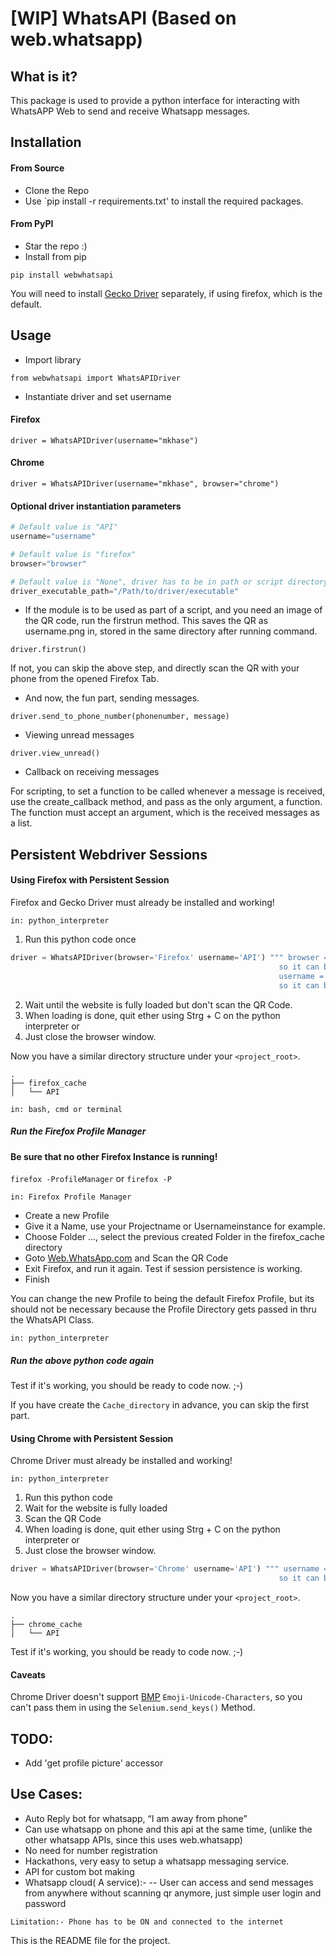 # [WIP] WhatsAPI (Based on web.whatsapp)

## What is it?
This package is used to provide a python interface for interacting with WhatsAPP Web to send and receive Whatsapp messages.


## Installation

#### From Source
- Clone the Repo
- Use `pip install -r requirements.txt' to install the required packages.

#### From PyPI
- Star the repo :)
- Install from pip

`pip install webwhatsapi`

You will need to install [Gecko Driver](https://github.com/mozilla/geckodriver) separately, if using firefox, which is the default.


## Usage
- Import library

` from webwhatsapi import WhatsAPIDriver `

- Instantiate driver and set username

#### Firefox

` driver = WhatsAPIDriver(username="mkhase") `

#### Chrome

` driver = WhatsAPIDriver(username="mkhase", browser="chrome") `

#### Optional driver instantiation parameters

``` python
# Default value is "API"
username="username"
```
``` python
# Default value is "firefox"
browser="browser" 
```

``` python
# Default value is "None", driver has to be in path or script directory.
driver_executable_path="/Path/to/driver/executable" 
```

- If the module is to be used as part of a script, and you need an image of the QR code, run the firstrun method. This saves the QR as username.png in, stored in the same directory after running command.

` driver.firstrun() `

If not, you can skip the above step, and directly scan the QR with your phone from the opened Firefox Tab.

- And now, the fun part, sending messages.

` driver.send_to_phone_number(phonenumber, message) `

- Viewing unread messages

` driver.view_unread() `

- Callback on receiving messages

For scripting, to set a function to be called whenever a message is received, use the create_callback method, and pass as the only argument, a function. The function must accept an argument, which is the received messages as a list.

## Persistent Webdriver Sessions

#### Using Firefox with Persistent Session

Firefox and Gecko Driver must already be installed and working!

```in: python_interpreter```
1. Run this python code once
``` python
driver = WhatsAPIDriver(browser='Firefox' username='API') """ browser = 'Firefox' is the default setting, \
                                                            so it can be omitted.
                                                            username = 'API' is the default setting, \
                                                            so it can be omitted. """
```
2. Wait until the website is fully loaded but don't scan the QR Code.
3. When loading is done, quit ether using Strg + C on the python interpreter or
4. Just close the browser window.

Now you have a similar directory structure under your ```<project_root>```.
```
.
├── firefox_cache
│   └── API
```

```in: bash, cmd or terminal```
##### Run the Firefox Profile Manager
#### Be sure that no other Firefox Instance is running!
```firefox -ProfileManager``` or ```firefox -P```

```in: Firefox Profile Manager```
* Create a new Profile
* Give it a Name, use your Projectname or Usernameinstance for example.
* Choose Folder ..., select the previous created Folder in the firefox_cache directory
* Goto [Web.WhatsApp.com](https://web.WhatsApp.com) and Scan the QR Code
* Exit Firefox, and run it again. Test if session persistence is working.
* Finish

You can change the new Profile to being the default Firefox Profile, but its should not be
necessary because the Profile Directory gets passed in thru the WhatsAPI Class.

```in: python_interpreter```
##### Run the above python code again

Test if it's working, you should be ready to code now. ;-)

If you have create the ```Cache_directory``` in advance, you can skip the first part.


#### Using Chrome with Persistent Session

Chrome Driver must already be installed and working!

```in: python_interpreter```
1. Run this python code
1. Wait for the website is fully loaded
3. Scan the QR Code
4. When loading is done, quit ether using Strg + C on the python interpreter or
5. Just close the browser window.

```python
driver = WhatsAPIDriver(browser='Chrome' username='API') """ username = 'API' is the default setting, \
                                                            so it can be omitted. """
```                                                            

Now you have a similar directory structure under your ```<project_root>```.
```
.
├── chrome_cache
│   └── API
```
Test if it's working, you should be ready to code now. ;-)

#### Caveats
Chrome Driver doesn't support [BMP](https://bugs.chromium.org/p/chromedriver/issues/detail?id=187) ```Emoji-Unicode-Characters```, so you can't pass them in using the ```Selenium.send_keys()``` Method.


## TODO:
- Add 'get profile picture' accessor

## Use Cases:
- Auto Reply bot for whatsapp, “I am away from phone”
- Can use whatsapp on phone and this api at the same time, (unlike the other whatsapp APIs, since this uses web.whatsapp)
- No need for number registration
- Hackathons, very easy to setup a whatsapp messaging service.
- API for custom bot making
- Whatsapp cloud( A service):-
-- User can access and send messages from anywhere without scanning qr anymore, just simple user login and password

` Limitation:- Phone has to be ON and connected to the internet `


This is the README file for the project.
